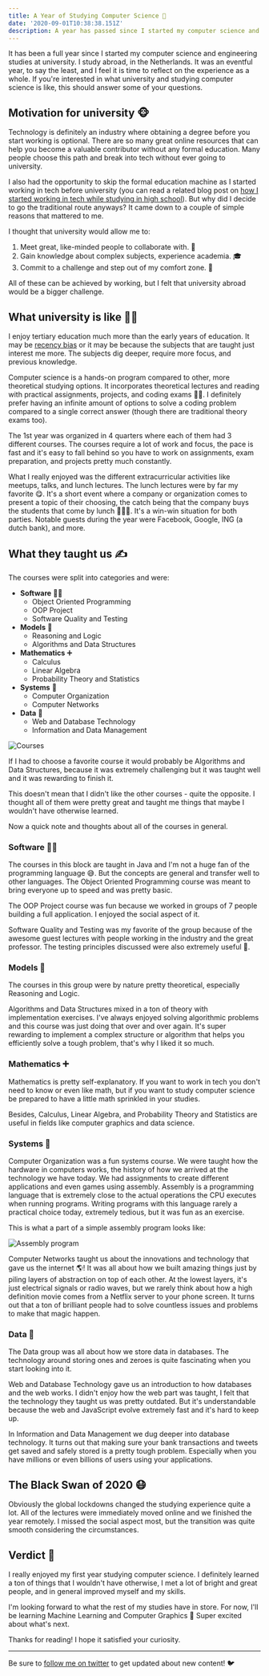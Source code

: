 ```yaml
---
title: A Year of Studying Computer Science 🏫
date: '2020-09-01T10:38:38.151Z'
description: A year has passed since I started my computer science and engineering degree. Things I liked, disliked, and thoughts about university.
---
```


It has been a full year since I started my computer science and engineering studies at university. I study abroad, in the Netherlands. It was an eventful year, to say the least, and I feel it is time to reflect on the experience as a whole. If you're interested in what university and studying computer science is like, this should answer some of your questions.

## Motivation for university 🐵

Technology is definitely an industry where obtaining a degree before you start working is optional. There are so many great online resources that can help you become a valuable contributor without any formal education. Many people choose this path and break into tech without ever going to university.

I also had the opportunity to skip the formal education machine as I started working in tech before university (you can read a related blog post on [how I started working in tech while studying in high school](/18-year-old-developer)). But why did I decide to go the traditional route anyways? It came down to a couple of simple reasons that mattered to me.

I thought that university would allow me to:

1. Meet great, like-minded people to collaborate with. 👏
2. Gain knowledge about complex subjects, experience academia. 🎓
3. Commit to a challenge and step out of my comfort zone. 🌠

All of these can be achieved by working, but I felt that university abroad would be a bigger challenge.

## What university is like 👨‍🎓

I enjoy tertiary education much more than the early years of education. It may be [recency bias](https://en.wikipedia.org/wiki/Recency_bias) or it may be because the subjects that are taught just interest me more. The subjects dig deeper, require more focus, and previous knowledge.

Computer science is a hands-on program compared to other, more theoretical studying options. It incorporates theoretical lectures and reading with practical assignments, projects, and coding exams 👩‍💻. I definitely prefer having an infinite amount of options to solve a coding problem compared to a single correct answer (though there are traditional theory exams too).

The 1st year was organized in 4 quarters where each of them had 3 different courses. The courses require a lot of work and focus, the pace is fast and it's easy to fall behind so you have to work on assignments, exam preparation, and projects pretty much constantly.

What I really enjoyed was the different extracurricular activities like meetups, talks, and lunch lectures. The lunch lectures were by far my favorite 😋. It's a short event where a company or organization comes to present a topic of their choosing, the catch being that the company buys the students that come by lunch 🍔🌭🍕. It's a win-win situation for both parties. Notable guests during the year were Facebook, Google, ING (a dutch bank), and more.

## What they taught us ✍

The courses were split into categories and were:

- **Software** 👨‍💻
  - Object Oriented Programming
  - OOP Project
  - Software Quality and Testing
- **Models** 🔺
  - Reasoning and Logic
  - Algorithms and Data Structures
- **Mathematics** ➕
  - Calculus
  - Linear Algebra
  - Probability Theory and Statistics
- **Systems** 🕍
  - Computer Organization
  - Computer Networks
- **Data** 💾
  - Web and Database Technology
  - Information and Data Management

![Courses](/courses.png)

If I had to choose a favorite course it would probably be Algorithms and Data Structures, because it was extremely challenging but it was taught well and it was rewarding to finish it.

This doesn't mean that I didn't like the other courses - quite the opposite. I thought all of them were pretty great and taught me things that maybe I wouldn't have otherwise learned.

Now a quick note and thoughts about all of the courses in general.

### Software 👨‍💻

The courses in this block are taught in Java and I'm not a huge fan of the programming language 😅. But the concepts are general and transfer well to other languages. The Object Oriented Programming course was meant to bring everyone up to speed and was pretty basic.

The OOP Project course was fun because we worked in groups of 7 people building a full application. I enjoyed the social aspect of it.

Software Quality and Testing was my favorite of the group because of the awesome guest lectures with people working in the industry and the great professor. The testing principles discussed were also extremely useful 🧪.

### Models 🔺

The courses in this group were by nature pretty theoretical, especially Reasoning and Logic.

Algorithms and Data Structures mixed in a ton of theory with implementation exercises. I've always enjoyed solving algorithmic problems and this course was just doing that over and over again. It's super rewarding to implement a complex structure or algorithm that helps you efficiently solve a tough problem, that's why I liked it so much.

### Mathematics ➕

Mathematics is pretty self-explanatory. If you want to work in tech you don't need to know or even like math, but if you want to study computer science be prepared to have a little math sprinkled in your studies.

Besides, Calculus, Linear Algebra, and Probability Theory and Statistics are useful in fields like computer graphics and data science.

### Systems 🕍

Computer Organization was a fun systems course. We were taught how the hardware in computers works, the history of how we arrived at the technology we have today. We had assignments to create different applications and even games using assembly. Assembly is a programming language that is extremely close to the actual operations the CPU executes when running programs. Writing programs with this language rarely a practical choice today, extremely tedious, but it was fun as an exercise.

This is what a part of a simple assembly program looks like:

![Assembly program](/assembly.png)

Computer Networks taught us about the innovations and technology that gave us the internet 🌎! It was all about how we built amazing things just by piling layers of abstraction on top of each other. At the lowest layers, it's just electrical signals or radio waves, but we rarely think about how a high definition movie comes from a Netflix server to your phone screen. It turns out that a ton of brilliant people had to solve countless issues and problems to make that magic happen.

### Data 💾

The Data group was all about how we store data in databases. The technology around storing ones and zeroes is quite fascinating when you start looking into it.

Web and Database Technology gave us an introduction to how databases and the web works. I didn't enjoy how the web part was taught, I felt that the technology they taught us was pretty outdated. But it's understandable because the web and JavaScript evolve extremely fast and it's hard to keep up.

In Information and Data Management we dug deeper into database technology. It turns out that making sure your bank transactions and tweets get saved and safely stored is a pretty tough problem. Especially when you have millions or even billions of users using your applications.

## The Black Swan of 2020 😷

Obviously the global lockdowns changed the studying experience quite a lot. All of the lectures were immediately moved online and we finished the year remotely. I missed the social aspect most, but the transition was quite smooth considering the circumstances.

## Verdict 🦆

I really enjoyed my first year studying computer science. I definitely learned a ton of things that I wouldn't have otherwise, I met a lot of bright and great people, and in general improved myself and my skills.

I'm looking forward to what the rest of my studies have in store. For now, I'll be learning Machine Learning and Computer Graphics 👀 Super excited about what's next.

Thanks for reading! I hope it satisfied your curiosity.

---

Be sure to [follow me on twitter](https://twitter.com/mykolaskrup) to get updated about new content! 🐦
